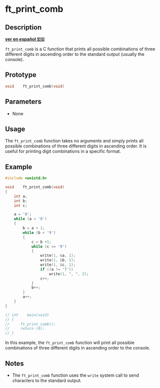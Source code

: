 # ft_print_comb

## Description
**[ver en español 🇪🇸](https://github.com/carloscm02/42-Telefonica/tree/main/C00/ex05)**

`ft_print_comb` is a C function that prints all possible combinations of three different digits in ascending order to the standard output (usually the console).

## Prototype

```c
void    ft_print_comb(void)
```

## Parameters

- None

## Usage

The `ft_print_comb` function takes no arguments and simply prints all possible combinations of three different digits in ascending order. It is useful for printing digit combinations in a specific format.

## Example

```c
#include <unistd.h>

void    ft_print_comb(void)
{
    int a;
    int b;
    int c;

    a = '0';
    while (a < '8')
    {
        b = a + 1;
        while (b < '9')
        {
            c = b +1;
            while (c <= '9')
            {
                write(1, &a, 1);
                write(1, &b, 1);
                write(1, &c, 1);
                if ((a != '7'))
                    write(1, ", ", 2);
                c++;
            }
            b++;
        }
        a++;
    }
}

// int    main(void)
// {
//     ft_print_comb();
//     return (0);
// }
```

In this example, the `ft_print_comb` function will print all possible combinations of three different digits in ascending order to the console.

## Notes

- The `ft_print_comb` function uses the `write` system call to send characters to the standard output.

